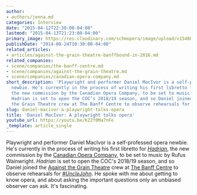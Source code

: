 ```yaml
---
author:
- authors/jenna.md
categories: Interview
date: "2015-04-12T22:30:00-04:00"
lastmod: "2015-04-13T21:23:00-04:00"
primary_image: https://res.cloudinary.com/schmopera/image/upload/v1548019164/media/2019/01/DanielMacIvor.png
publishDate: "2014-08-24T10:30:00-04:00"
related_articles:
- articles/against-the-grain-theatre-banffbound-in-2016.md
related_companies:
- scene/companies/the-banff-centre.md
- scene/companies/against-the-grain-theatre.md
- scene/companies/canadian-opera-company.md
short_description: 'Playwright and performer Daniel MacIvor is a self-professed opera
  newbie. He’s currently in the process of writing his first libretto for Hadrian,
  the new commission by the Canadian Opera Company, to be set to music by Rufus Wainwright.
  Hadrian is set to open the COC’s 2018/19 season, and so Daniel joined the Against
  the Grain Theatre crew at The Banff Centre to observe rehearsals for #UncleJohn.'
slug: daniel-macivor-a-playwright-talks-opera
title: 'Daniel MacIvor: A playwright talks opera'
youtube_url: https://youtu.be/KZZf0Ma7nFo
_template: article_single
---
```

Playwright and performer Daniel MacIvor is a self-professed opera newbie. He's currently in the process of writing his first libretto for [_Hadrian_](http://www.coc.ca/PerformancesAndTickets/Hadrian.aspx), the new commission by the [Canadian Opera Company](http://www.coc.ca/Home.aspx), to be set to music by Rufus Wainwright. _Hadrian_ is set to open the COC's 2018/19 season, and so Daniel joined the [Against the Grain Theatre](http://againstthegraintheatre.com/) crew at [The Banff Centre](http://www.banffcentre.ca/programs/program.aspx?id=1457) to observe rehearsals for [*#UncleJohn*](https://www.facebook.com/events/1494928980723400/). He spoke with me about getting to know opera, and about asking the important questions only an unbiased observer can ask. It's fascinating.